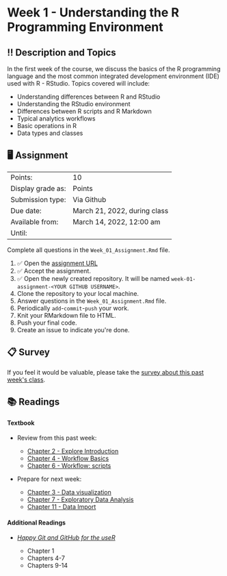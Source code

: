 # Week 1 - Understanding the R Programming Environment

## :bangbang: Description and Topics

In the first week of the course, we discuss the basics of the R programming language and the most common integrated development environment (IDE) used with R - RStudio. Topics covered will include:

-   Understanding differences between R and RStudio
-   Understanding the RStudio environment
-   Differences between R scripts and R Markdown
-   Typical analytics workflows
-   Basic operations in R
-   Data types and classes

## :desktop_computer: Assignment

|                   |                               |
|-------------------|-------------------------------|
| Points:           | 10                            |
| Display grade as: | Points                        |
| Submission type:  | Via Github                    |
| Due date:         | March 21, 2022, during class  |
| Available from:   | March 14, 2022, 12:00 am      |
| Until:            |                               |

Complete all questions in the `Week_01_Assignment.Rmd` file.

1.  :white_check_mark: Open the [assignment URL](https://classroom.github.com/a/8DoUa_KP)
2.  :white_check_mark: Accept the assignment.
3.  :white_check_mark: Open the newly created repository. It will be named `week-01-assignment-<YOUR GITHUB USERNAME>`.
4.  Clone the repository to your local machine.
5.  Answer questions in the `Week_01_Assignment.Rmd` file.
6.  Periodically `add`-`commit`-`push` your work.
7.  Knit your RMarkdown file to HTML.
8.  Push your final code.
9.  Create an issue to indicate you're done.

## :clipboard: Survey
If you feel it would be valuable, please take the [survey about this past week's class](https://docs.google.com/forms/d/e/1FAIpQLSfN3sOBG5PqiFdGUWO5IlUsNvcFYQQkPpBDfTATUhYkEzEWRQ/viewform).

## :books: Readings

#### Textbook

-   Review from this past week:

    -   [Chapter 2 - Explore Introduction](https://r4ds.had.co.nz/explore-intro.html)
    -   [Chapter 4 - Workflow Basics](https://r4ds.had.co.nz/workflow-basics.html)
    -   [Chapter 6 - Workflow: scripts](https://r4ds.had.co.nz/workflow-scripts.html)

-   Prepare for next week:

    -   [Chapter 3 - Data visualization](https://r4ds.had.co.nz/data-visualisation.html)
    -   [Chapter 7 - Exploratory Data Analysis](https://r4ds.had.co.nz/exploratory-data-analysis.html)
    -   [Chapter 11 - Data Import](https://r4ds.had.co.nz/data-import.html)

#### Additional Readings

-   [*Happy Git and GitHub for the useR*](https://happygitwithr.com/)

    -   Chapter 1
    -   Chapters 4-7
    -   Chapters 9-14
